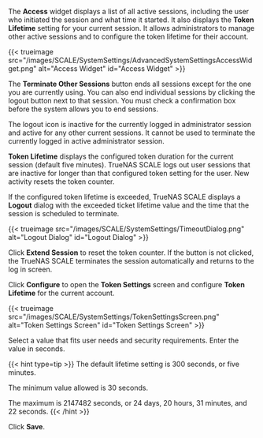 &NewLine;

The **Access** widget displays a list of all active sessions, including the user who initiated the session and what time it started.
It also displays the **Token Lifetime** setting for your current session.
It allows administrators to manage other active sessions and to configure the token lifetime for their account.

{{< trueimage src="/images/SCALE/SystemSettings/AdvancedSystemSettingsAccessWidget.png" alt="Access Widget" id="Access Widget" >}}

The **Terminate Other Sessions** button ends all sessions except for the one you are currently using.
You can also end individual sessions by clicking the logout <span class="iconify" data-icon="bi:box-arrow-in-right"></span> button next to that session.
You must check a confirmation box before the system allows you to end sessions.

The logout icon is inactive for the currently logged in administrator session and active for any other current sessions.
It cannot be used to terminate the currently logged in active administrator session.

**Token Lifetime** displays the configured token duration for the current session (default five minutes).
TrueNAS SCALE logs out user sessions that are inactive for longer than that configured token setting for the user.
New activity resets the token counter.

If the configured token lifetime is exceeded, TrueNAS SCALE displays a **Logout** dialog with the exceeded ticket lifetime value and the time that the session is scheduled to terminate.

{{< trueimage src="/images/SCALE/SystemSettings/TimeoutDialog.png" alt="Logout Dialog" id="Logout Dialog" >}}

Click **Extend Session** to reset the token counter.
If the button is not clicked, the TrueNAS SCALE terminates the session automatically and returns to the log in screen.

Click **Configure** to open the **Token Settings** screen and configure **Token Lifetime** for the current account.

{{< trueimage src="/images/SCALE/SystemSettings/TokenSettingsScreen.png" alt="Token Settings Screen" id="Token Settings Screen" >}}

Select a value that fits user needs and security requirements.
Enter the value in seconds.

{{< hint type=tip >}}
The default lifetime setting is 300 seconds, or five minutes.

The minimum value allowed is 30 seconds.

The maximum is 2147482 seconds, or 24 days, 20 hours, 31 minutes, and 22 seconds.
{{< /hint >}}

Click **Save**.
